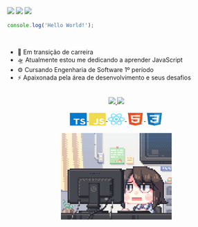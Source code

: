 ##
<div> 
  <a href="https://www.instagram.com/ivnymetzker" target="_blank"><img src="https://img.shields.io/badge/-Instagram-%23E4405F?style=for-the-badge&logo=instagram&logoColor=white" target="_blank"></a>
  <a href = "mailto:ivnymetzker@gmail.com"><img src="https://img.shields.io/badge/-Gmail-%23333?style=for-the-badge&logo=gmail&logoColor=white" target="_blank"></a>
  <a href="https://www.linkedin.com/in/ivny-metzker-509880251" target="_blank"><img src="https://img.shields.io/badge/-LinkedIn-%230077B5?style=for-the-badge&logo=linkedin&logoColor=white" target="_blank"></a> 
</div>

```javascript
console.log('Hello World!');
```
<br>

- 🚀 Em transição de carreira
- 🛸 Atualmente estou me dedicando a aprender JavaScript
- ⚙ Cursando Engenharia de Software 1º período 
- ⚡ Apaixonada pela área de desenvolvimento e seus desafios

<br>

<div align="center">
  <a href="https://github.com/iMetzker">
  <img height="180em" src="https://github-readme-stats.vercel.app/api?username=iMetzker&show_icons=true&theme=midnight-purple&include_all_commits=true&count_private=true"/>
  <img height="180em" src="https://github-readme-stats.vercel.app/api/top-langs/?username=iMetzker&layout=compact&langs_count=7&theme=midnight-purple"/>
</div>

<div style="display: inline_block" align="center"><br>
  <img align="center" alt="Metzker-Ts" height="30" width="40" src="https://raw.githubusercontent.com/devicons/devicon/master/icons/typescript/typescript-plain.svg">
  <img align="center" alt="Metzker-Js" height="30" width="40" src="https://raw.githubusercontent.com/devicons/devicon/master/icons/javascript/javascript-plain.svg">
  <img align="center" alt="Metzker-React" height="30" width="40" src="https://raw.githubusercontent.com/devicons/devicon/master/icons/react/react-original.svg">
  <img align="center" alt="Metzker-HTML" height="30" width="40" src="https://raw.githubusercontent.com/devicons/devicon/master/icons/html5/html5-original.svg">
  <img align="center" alt="Metzker-CSS" height="30" width="40" src="https://raw.githubusercontent.com/devicons/devicon/master/icons/css3/css3-original.svg">
</div>
  
<br>
  
<div align="center">
  <img height="200em" src="gif-code.gif">
</div>
 
##

